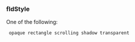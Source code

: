 ### fldStyle

One of the following:

<code><pre>
opaque
rectangle
scrolling
shadow
transparent
</pre></code>

